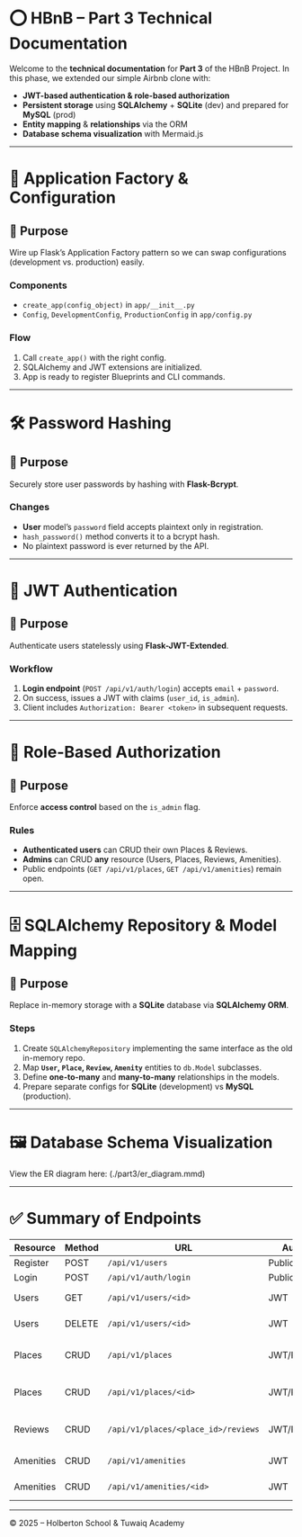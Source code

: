 # ⭕ HBnB – Part 3 Technical Documentation

Welcome to the **technical documentation** for **Part 3** of the HBnB Project. In this phase, we extended our simple Airbnb clone with:

- **JWT-based authentication & role-based authorization**  
- **Persistent storage** using **SQLAlchemy** + **SQLite** (dev) and prepared for **MySQL** (prod)  
- **Entity mapping** & **relationships** via the ORM  
- **Database schema visualization** with Mermaid.js  

---

# 🚩 Application Factory & Configuration

## 🔶 Purpose  
Wire up Flask’s Application Factory pattern so we can swap configurations (development vs. production) easily.

### Components  
- `create_app(config_object)` in `app/__init__.py`  
- `Config`, `DevelopmentConfig`, `ProductionConfig` in `app/config.py`  

### Flow  
1. Call `create_app()` with the right config.  
2. SQLAlchemy and JWT extensions are initialized.  
3. App is ready to register Blueprints and CLI commands.

---

# 🛠️ Password Hashing

## 🔶 Purpose  
Securely store user passwords by hashing with **Flask-Bcrypt**.

### Changes  
- **User** model’s `password` field accepts plaintext only in registration.  
- `hash_password()` method converts it to a bcrypt hash.  
- No plaintext password is ever returned by the API.

---

# 🔐 JWT Authentication

## 🔶 Purpose  
Authenticate users statelessly using **Flask-JWT-Extended**.

### Workflow  
1. **Login endpoint** (`POST /api/v1/auth/login`) accepts `email` + `password`.  
2. On success, issues a JWT with claims (`user_id`, `is_admin`).  
3. Client includes `Authorization: Bearer <token>` in subsequent requests.

---

# 👮 Role-Based Authorization

## 🔶 Purpose  
Enforce **access control** based on the `is_admin` flag.

### Rules  
- **Authenticated users** can CRUD their own Places & Reviews.  
- **Admins** can CRUD **any** resource (Users, Places, Reviews, Amenities).  
- Public endpoints (`GET /api/v1/places`, `GET /api/v1/amenities`) remain open.

---

# 🗄️ SQLAlchemy Repository & Model Mapping

## 🔶 Purpose  
Replace in-memory storage with a **SQLite** database via **SQLAlchemy ORM**.

### Steps  
1. Create `SQLAlchemyRepository` implementing the same interface as the old in-memory repo.  
2. Map **`User`, `Place`, `Review`, `Amenity`** entities to `db.Model` subclasses.  
3. Define **one-to-many** and **many-to-many** relationships in the models.  
4. Prepare separate configs for **SQLite** (development) vs **MySQL** (production).

---

# 🖼️ Database Schema Visualization

View the ER diagram here: (./part3/er_diagram.mmd)

---

# ✅ Summary of Endpoints

| Resource   | Method | URL                             | Auth       | Roles           |
| ---------- | ------ | ------------------------------- | ---------- | --------------- |
| Register   | POST   | `/api/v1/users`                 | Public     | —               |
| Login      | POST   | `/api/v1/auth/login`            | Public     | —               |
| Users      | GET    | `/api/v1/users/<id>`            | JWT        | Admin only      |
| Users      | DELETE | `/api/v1/users/<id>`            | JWT        | Admin only      |
| Places     | CRUD   | `/api/v1/places`                | JWT/Public | Owner / Admin   |
| Places     | CRUD   | `/api/v1/places/<id>`           | JWT/Public | Owner / Admin   |
| Reviews    | CRUD   | `/api/v1/places/<place_id>/reviews` | JWT/Public | Owner / Admin   |
| Amenities  | CRUD   | `/api/v1/amenities`             | JWT        | Admin only      |
| Amenities  | CRUD   | `/api/v1/amenities/<id>`        | JWT        | Admin only      |

---

© 2025 – Holberton School & Tuwaiq Academy  
